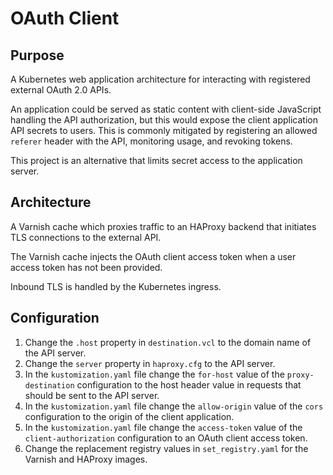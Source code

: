 # OAuth Client

## Purpose
A Kubernetes web application architecture for interacting with registered external OAuth 2.0 APIs.

An application could be served as static content with client-side JavaScript handling the API authorization, but this would expose the client application API secrets to users. This is commonly mitigated by registering an allowed `referer` header with the API, monitoring usage, and revoking tokens.

This project is an alternative that limits secret access to the application server.

## Architecture
A Varnish cache which proxies traffic to an HAProxy backend that initiates TLS connections to the external API.

The Varnish cache injects the OAuth client access token when a user access token has not been provided.

Inbound TLS is handled by the Kubernetes ingress.

## Configuration
1. Change the `.host` property in `destination.vcl` to the domain name of the API server.
2. Change the `server` property in `haproxy.cfg` to the API server.
3. In the `kustomization.yaml` file change the `for-host` value of the `proxy-destination` configuration to the host header value in requests that should be sent to the API server.
4. In the `kustomization.yaml` file change the `allow-origin` value of the `cors` configuration to the origin of the client application.
5. In the `kustomization.yaml` file change the `access-token` value of the `client-authorization` configuration to an OAuth client access token.
6. Change the replacement registry values in `set_registry.yaml` for the Varnish and HAProxy images.
